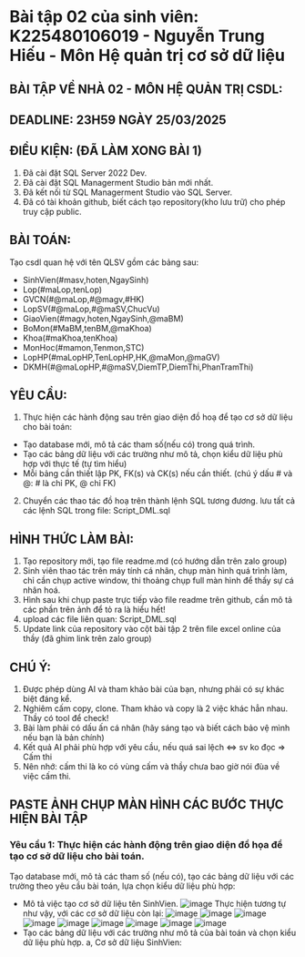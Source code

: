 # Bài tập 02 của sinh viên: K225480106019 - Nguyễn Trung Hiếu - Môn Hệ quản trị cơ sở dữ liệu
## BÀI TẬP VỀ NHÀ 02 - MÔN HỆ QUẢN TRỊ CSDL:
## DEADLINE: 23H59 NGÀY 25/03/2025
## ĐIỀU KIỆN: (ĐÃ LÀM XONG BÀI 1)
1. Đã cài đặt SQL Server 2022 Dev.
2. Đã cài đặt SQL Managerment Studio bản mới nhất.
3. Đã kết nối từ SQL Managerment Studio vào SQL Server.
4. Đã có tài khoản github, biết cách tạo repository(kho lưu trữ) cho phép truy cập public.
## BÀI TOÁN:
Tạo csdl quan hệ với tên QLSV gồm các bảng sau:
  -  SinhVien(#masv,hoten,NgaySinh)
  -  Lop(#maLop,tenLop)
  -  GVCN(#@maLop,#@magv,#HK)
  -  LopSV(#@maLop,#@maSV,ChucVu)
  -  GiaoVien(#magv,hoten,NgaySinh,@maBM)
  -  BoMon(#MaBM,tenBM,@maKhoa)
  -  Khoa(#maKhoa,tenKhoa)
  -  MonHoc(#mamon,Tenmon,STC)
  -  LopHP(#maLopHP,TenLopHP,HK,@maMon,@maGV)
  -  DKMH(#@maLopHP,#@maSV,DiemTP,DiemThi,PhanTramThi)
## YÊU CẦU:
1. Thực hiện các hành động sau trên giao diện đồ hoạ để tạo cơ sở dữ liệu cho bài toán:
  -  Tạo database mới, mô tả các tham số(nếu có) trong quá trình.
  -  Tạo các bảng dữ liệu với các trường như mô tả, chọn kiểu dữ liệu phù hợp với thực tế (tự tìm hiểu)
  -  Mỗi bảng cần thiết lập PK, FK(s) và CK(s) nếu cần thiết. (chú ý dấu # và @: # là chỉ PK, @ chỉ FK)
2. Chuyển các thao tác đồ hoạ trên thành lệnh SQL tương đương. lưu tất cả các lệnh SQL trong file: Script_DML.sql
## HÌNH THỨC LÀM BÀI:
1. Tạo repository mới, tạo file readme.md (có hướng dẫn trên zalo group)
2. Sinh viên thao tác trên máy tính cá nhân, chụp màn hình quá trình làm, chỉ cần chụp active window, thi thoảng chụp full màn hình để thấy sự cá nhân hoá.
3. Hình sau khi chụp paste trực tiếp vào file readme trên github, cần mô tả các phần trên ảnh để tỏ ra là hiểu hết!
4. upload các file liên quan: Script_DML.sql
5. Update link của repository vào cột bài tập 2 trên file excel online của thầy (đã ghim link trên zalo group)
## CHÚ Ý:
1. Được phép dùng AI và tham khảo bài của bạn, nhưng phải có sự khác biệt đáng kể.
2. Nghiêm cấm copy, clone. Tham khảo và copy là 2 việc khác hẳn nhau. Thầy có tool để check!
3. Bài làm phải có dấu ấn cá nhân (hãy sáng tạo và biết cách bảo vệ mình nếu bạn là bản chính)
4. Kết quả AI phải phù hợp với yêu cầu, nếu quá sai lệch <=> sv ko đọc => Cấm thi
5. Nên nhớ: cấm thi là ko có vùng cấm và thầy chưa bao giờ nói đùa về việc cấm thi.
## PASTE ẢNH CHỤP MÀN HÌNH CÁC BƯỚC THỰC HIỆN BÀI TẬP
### Yêu cầu 1: Thực hiện các hành động trên giao diện đồ họa để tạo cơ sở dữ liệu cho bài toán.
Tạo database mới, mô tả các tham số (nếu có), tạo các bảng dữ liệu với các trường theo yêu cầu bài toán, lựa chọn kiểu dữ liệu phù hợp:
  - Mô tả việc tạo cơ sở dữ liệu tên SinhVien.
![image](https://github.com/user-attachments/assets/ce998164-b917-4844-a885-e2c67fa6e16a)
Thực hiện tương tự như vậy, với các cơ sở dữ liệu còn lại:
![image](https://github.com/user-attachments/assets/5755dab2-a4dd-4627-b0d2-6d291988a70e)
![image](https://github.com/user-attachments/assets/24c16d66-44e0-4c19-b686-c95d310bb52c)
![image](https://github.com/user-attachments/assets/800dae3d-29c8-4d19-835b-29f587a76a8f)
![image](https://github.com/user-attachments/assets/51395fed-018f-4238-91a2-f07805748d3a)
![image](https://github.com/user-attachments/assets/18514a01-4fbf-428a-8c37-632c0a7b298a)
![image](https://github.com/user-attachments/assets/f9710a58-1186-48aa-892d-e23f017436e1)
![image](https://github.com/user-attachments/assets/d4af0a53-11e6-4a8d-a7ff-50336f7aafd7)
![image](https://github.com/user-attachments/assets/551831ba-4903-4941-a395-bcfaa8ac1a83)
![image](https://github.com/user-attachments/assets/84405fa1-d2bf-4969-874b-761fcd2adc14)
  - Tạo các bảng dữ liệu với các trường như mô tả của bài toán và chọn kiểu dữ liệu phù hợp.
a, Cơ sở dữ liệu SinhVien:
